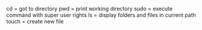 cd = got to directory
pwd = print working directory
sudo = execute command with super user rights
ls = display folders and files in current path
touch = create new file
